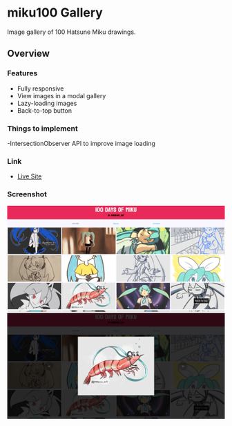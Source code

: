 # miku100 Gallery

Image gallery of 100 Hatsune Miku drawings.

## Overview

### Features

- Fully responsive
- View images in a modal gallery
- Lazy-loading images
- Back-to-top button

### Things to implement

-IntersectionObserver API to improve image loading

### Link

- [Live Site](https://juneboom.github.io/100-Days-of-Miku/)

### Screenshot

![](./images/100DaysMiku01.png)
![](./images/100DaysMiku02.png)
